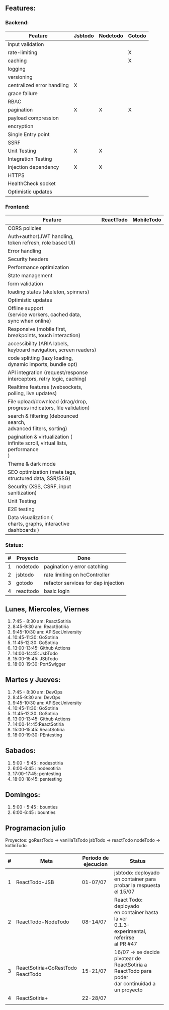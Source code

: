 
## Features:
### Backend:

| Feature                    | Jsbtodo | Nodetodo | Gotodo |
| -------------------------- | ------- | -------- | ------ |
| input validation           |         |          |        |
| rate-limiting              |         |          | X      |
| caching                    |         |          | X      |
| logging                    |         |          |        |
| versioning                 |         |          |        |
| centralized error handling | X       |          |        |
| grace failure              |         |          |        |
| RBAC                       |         |          |        |
| pagination                 | X       | X        | X      |
| payload compression        |         |          |        |
| encryption                 |         |          |        |
| Single Entry point         |         |          |        |
| SSRF                       |         |          |        |
| Unit Testing               | X       | X        |        |
| Integration Testing        |         |          |        |
| Injection dependency       | X       | X        |        |
| HTTPS                      |         |          |        |
| HealthCheck socket         |         |          |        |
| Optimistic updates         |         |          |        |

### Frontend:


| Feature                                                                           | ReactTodo | MobileTodo |
| --------------------------------------------------------------------------------- | --------- | ---------- |
| CORS policies                                                                     |           |            |
| Auth+author(JWT handling, <br>token refresh, role based UI)                       |           |            |
| Error handling                                                                    |           |            |
| Security headers                                                                  |           |            |
| Performance optimization                                                          |           |            |
| State management                                                                  |           |            |
| form validation                                                                   |           |            |
| loading states (skeleton, spinners)                                               |           |            |
| Optimistic updates                                                                |           |            |
| Offline support <br>(service workers, cached data, <br>sync when online)          |           |            |
| Responsive (mobile first, <br>breakpoints, touch interaction)                     |           |            |
| accessibility (ARIA labels, <br>keyboard navigation, screen readers)              |           |            |
| code splitting (lazy loading, <br>dynamic imports, bundle opt)                    |           |            |
| API integration (request/response<br>interceptors, retry logic, caching)          |           |            |
| Realtime features (websockets, <br>polling, live updates)                         |           |            |
| File upload/download (drag/drop, <br>progress indicators, file validation)        |           |            |
| search & filtering (debounced search, <br>advanced filters, sorting)              |           |            |
| pagination & virtualization (<br>infinite scroll, virtual lists, performance<br>) |           |            |
| Theme & dark mode                                                                 |           |            |
| SEO optimization (meta tags, <br>structured data, SSR/SSG)                        |           |            |
| Security (XSS, CSRF, input sanitization)                                          |           |            |
| Unit Testing                                                                      |           |            |
| E2E testing                                                                       |           |            |
| Data visualization (<br>charts, graphs, interactive dashboards )                  |           |            |

### Status:

| #   | Proyecto  | Done                                |
| --- | --------- | ----------------------------------- |
| 1   | nodetodo  | pagination y error catching         |
| 2   | jsbtodo   | rate limiting on hcController       |
| 3   | gotodo    | refactor services for dep injection |
| 4   | reacttodo | basic login                         |

## Lunes, Miercoles, Viernes

1. 7:45 - 8:30 am: ReactSotiria
2. 8:45-9:30 am: ReactSotiria
3. 9:45-10:30 am: APISecUniversity
4. 10:45-11:30: GoSotiria
5. 11:45-12:30: GoSotiria
6. 13:00-13:45: Github Actions
7. 14:00-14:45: JsbTodo
8. 15:00-15:45: JSbTodo
9. 18:00-19:30: PortSwigger


## Martes y Jueves:

1. 7:45 - 8:30 am: DevOps
2. 8:45-9:30 am: DevOps
3. 9:45-10:30 am: APISecUniversity
4. 10:45-11:30: GoSotiria
5. 11:45-12:30: GoSotiria
6. 13:00-13:45: Github Actions
7. 14:00-14:45:ReactSotiria
8. 15:00-15:45: ReactSotiria
9. 18:00-19:30: PEntesting


## Sabados:

1. 5:00 - 5:45 : nodesotiria
2. 6:00-6:45 : nodesotiria
3. 17:00-17:45:  pentesting
4. 18:00-18:45:  pentesting

## Domingos:
1. 5:00 - 5:45 : bounties
2. 6:00-6:45 : bounties

## Programacion julio

Proyectos:
goRestTodo  -> vanillaTsTodo
jsbTodo -> reactTodo
nodeTodo -> kotlinTodo

| #   | Meta                                 | Periodo de ejecucion | Status                                                                                                  |
| --- | ------------------------------------ | -------------------- | ------------------------------------------------------------------------------------------------------- |
| 1   | ReactTodo+JSB                        | 01-07/07             | jsbtodo: deployado en container para probar la respuesta el 15/07                                       |
| 2   | ReactTodo+NodeTodo                   | 08-14/07             | React Todo: deployado<br>en container hasta la ver<br>0.1.3-experimental, referirse<br>al PR #47        |
| 3   | ReactSotiria+GoRestTodo<br>ReactTodo | 15-21/07             | 16/07 -> se decide pivotear de <br>ReactSotiria a ReactTodo para poder<br>dar continuidad a un proyecto |
| 4   | ReactSotiria+                        | 22-28/07             |                                                                                                         |
|     |                                      |                      |                                                                                                         |

